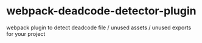 # webpack-deadcode-detector-plugin
webpack plugin to detect deadcode file / unused assets / unused exports for your project
